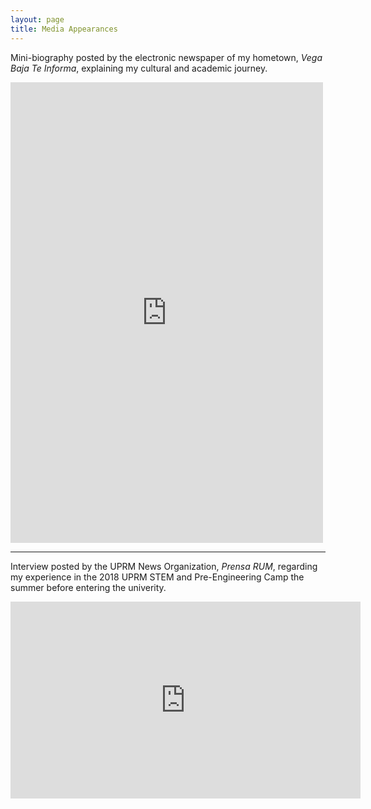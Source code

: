 ```yaml
---
layout: page
title: Media Appearances
---
```


Mini-biography posted by the electronic newspaper of my hometown, *Vega Baja Te Informa*, explaining my cultural and academic journey.
<iframe src="https://www.facebook.com/plugins/post.php?href=https%3A%2F%2Fwww.facebook.com%2Fvegabajateinforma%2Fposts%2Fpfbid02hGjWSGCnKYXtXpR18t7Giiz73mNJX883m79m7mg4AnVJCGDwsktSQYLY1vfL6iZZl&show_text=true&width=500" width="500" height="737" style="border:none;overflow:hidden;center" scrolling="no" frameborder="0" allowfullscreen="true" allow="autoplay; clipboard-write; encrypted-media; picture-in-picture; web-share"></iframe>

---

Interview posted by the UPRM News Organization, *Prensa RUM*, regarding my experience in the 2018 UPRM STEM and Pre-Engineering Camp the summer before entering the univerity.
<iframe width="560" height="315" style="center" src="https://www.youtube.com/embed/sNTfmJjSI60?start=144" title="YouTube video player" frameborder="0" allow="accelerometer; autoplay; clipboard-write; encrypted-media; gyroscope; picture-in-picture; web-share" allowfullscreen></iframe>

